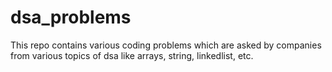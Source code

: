 # dsa_problems
This repo contains various coding problems which are asked by companies from various topics of dsa like arrays, string, linkedlist, etc.
